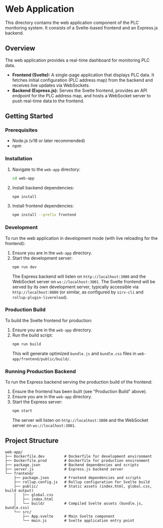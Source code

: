 # Web Application

This directory contains the web application component of the PLC monitoring system. It consists of a Svelte-based frontend and an Express.js backend.

## Overview

The web application provides a real-time dashboard for monitoring PLC data.

*   **Frontend (Svelte):** A single-page application that displays PLC data. It fetches initial configuration (PLC address map) from the backend and receives live updates via WebSockets.
*   **Backend (Express.js):** Serves the Svelte frontend, provides an API endpoint for the PLC address map, and hosts a WebSocket server to push real-time data to the frontend.

## Getting Started

### Prerequisites

*   Node.js (v18 or later recommended)
*   npm

### Installation

1.  Navigate to the `web-app` directory:
    ```bash
    cd web-app
    ```
2.  Install backend dependencies:
    ```bash
    npm install
    ```
3.  Install frontend dependencies:
    ```bash
    npm install --prefix frontend
    ```

### Development

To run the web application in development mode (with live reloading for the frontend):

1.  Ensure you are in the `web-app` directory.
2.  Start the development server:
    ```bash
    npm run dev
    ```
    The Express backend will listen on `http://localhost:3000` and the WebSocket server on `ws://localhost:3001`. The Svelte frontend will be served by its own development server, typically accessible via `http://localhost:8080` (or similar, as configured by `sirv-cli` and `rollup-plugin-livereload`).

### Production Build

To build the Svelte frontend for production:

1.  Ensure you are in the `web-app` directory.
2.  Run the build script:
    ```bash
    npm run build
    ```
    This will generate optimized `bundle.js` and `bundle.css` files in `web-app/frontend/public/build/`.

### Running Production Backend

To run the Express backend serving the production build of the frontend:

1.  Ensure the frontend has been built (see "Production Build" above).
2.  Ensure you are in the `web-app` directory.
3.  Start the Express server:
    ```bash
    npm start
    ```
    The server will listen on `http://localhost:3000` and the WebSocket server on `ws://localhost:3001`.

## Project Structure

```
web-app/
├── Dockerfile.dev         # Dockerfile for development environment
├── Dockerfile.prod        # Dockerfile for production environment
├── package.json           # Backend dependencies and scripts
├── server.js              # Express.js backend server
└── frontend/
    ├── package.json       # Frontend dependencies and scripts
    ├── rollup.config.js   # Rollup configuration for Svelte build
    ├── public/            # Static assets (index.html, global.css, build output)
    │   ├── global.css
    │   ├── index.html
    │   └── build/         # Compiled Svelte assets (bundle.js, bundle.css)
    └── src/
        ├── App.svelte     # Main Svelte component
        └── main.js        # Svelte application entry point
```
